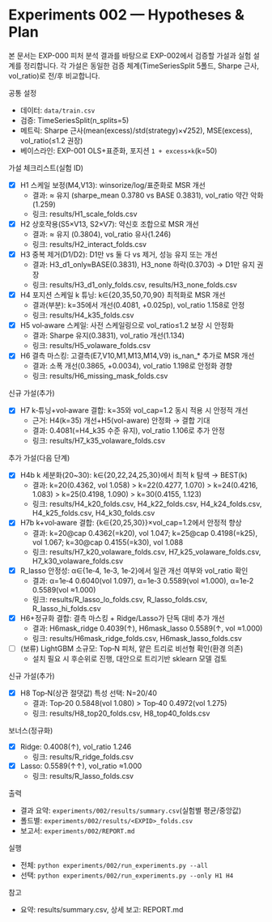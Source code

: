 # Experiments 002 — Hypotheses & Plan

본 문서는 EXP-000 피처 분석 결과를 바탕으로 EXP-002에서 검증할 가설과 실험 설계를 정리합니다. 각 가설은 동일한 검증 체계(TimeSeriesSplit 5폴드, Sharpe 근사, vol_ratio)로 전/후 비교합니다.

공통 설정
- 데이터: `data/train.csv`
- 검증: TimeSeriesSplit(n_splits=5)
- 메트릭: Sharpe 근사(mean(excess)/std(strategy)×√252), MSE(excess), vol_ratio(≤1.2 권장)
- 베이스라인: EXP-001 OLS+표준화, 포지션 `1 + excess×k`(k=50)

가설 체크리스트(실험 ID)
- [x] H1 스케일 보정(M4,V13): winsorize/log/표준화로 MSR 개선
  - 결과: ≈ 유지 (sharpe_mean 0.3780 vs BASE 0.3831), vol_ratio 약간 악화(1.259)
  - 링크: results/H1_scale_folds.csv
- [x] H2 상호작용(S5×V13, S2×V7): 약신호 조합으로 MSR 개선
  - 결과: ≈ 유지 (0.3804), vol_ratio 유사(1.246)
  - 링크: results/H2_interact_folds.csv
- [x] H3 중복 제거(D1/D2): D1만 vs 둘 다 vs 제거, 성능 유지 또는 개선
  - 결과: H3_d1_only≈BASE(0.3831), H3_none 하락(0.3703) → D1만 유지 권장
  - 링크: results/H3_d1_only_folds.csv, results/H3_none_folds.csv
- [x] H4 포지션 스케일 k 튜닝: k∈{20,35,50,70,90} 최적화로 MSR 개선
  - 결과(부분): k=35에서 개선(0.4081, +0.025p), vol_ratio 1.158로 안정
  - 링크: results/H4_k35_folds.csv
- [x] H5 vol‑aware 스케일: 사전 스케일링으로 vol_ratio≤1.2 보장 시 안정화
  - 결과: Sharpe 유지(0.3831), vol_ratio 개선(1.134)
  - 링크: results/H5_volaware_folds.csv
- [x] H6 결측 마스킹: 고결측(E7,V10,M1,M13,M14,V9) is_nan_* 추가로 MSR 개선
  - 결과: 소폭 개선(0.3865, +0.0034), vol_ratio 1.198로 안정화 경향
  - 링크: results/H6_missing_mask_folds.csv

신규 가설(추가)
- [x] H7 k‑튜닝+vol‑aware 결합: k=35와 vol_cap=1.2 동시 적용 시 안정적 개선
  - 근거: H4(k=35) 개선+H5(vol-aware) 안정화 → 결합 기대
  - 결과: 0.4081(=H4_k35 수준 유지), vol_ratio 1.106로 추가 안정
  - 링크: results/H7_k35_volaware_folds.csv

추가 가설(다음 단계)
- [x] H4b k 세분화(20~30): k∈{20,22,24,25,30}에서 최적 k 탐색 → BEST(k)
  - 결과: k=20(0.4362, vol 1.058) > k=22(0.4277, 1.070) > k=24(0.4216, 1.083) > k=25(0.4198, 1.090) > k=30(0.4155, 1.123)
  - 링크: results/H4_k20_folds.csv, H4_k22_folds.csv, H4_k24_folds.csv, H4_k25_folds.csv, H4_k30_folds.csv
- [x] H7b k+vol‑aware 결합: {k∈{20,25,30}}×vol_cap=1.2에서 안정적 향상
  - 결과: k=20@cap 0.4362(=k20), vol 1.047; k=25@cap 0.4198(=k25), vol 1.067; k=30@cap 0.4155(=k30), vol 1.088
  - 링크: results/H7_k20_volaware_folds.csv, H7_k25_volaware_folds.csv, H7_k30_volaware_folds.csv
- [x] R_lasso 안정성: α∈{1e‑4, 1e‑3, 1e‑2}에서 일관 개선 여부와 vol_ratio 확인
  - 결과: α=1e‑4 0.6040(vol 1.097), α=1e‑3 0.5589(vol ≈1.000), α=1e‑2 0.5589(vol ≈1.000)
  - 링크: results/R_lasso_lo_folds.csv, R_lasso_folds.csv, R_lasso_hi_folds.csv
- [x] H6+정규화 결합: 결측 마스킹 + Ridge/Lasso가 단독 대비 추가 개선
  - 결과: H6mask_ridge 0.4039(↑), H6mask_lasso 0.5589(↑, vol ≈1.000)
  - 링크: results/H6mask_ridge_folds.csv, H6mask_lasso_folds.csv
- [ ] (보류) LightGBM 소규모: Top‑N 피처, 얕은 트리로 비선형 확인(환경 의존)
  - 설치 필요 시 후순위로 진행, 대안으로 트리기반 sklearn 모델 검토

신규 가설(추가)
- [x] H8 Top‑N(상관 절댓값) 특성 선택: N=20/40
  - 결과: Top‑20 0.5848(vol 1.080) > Top‑40 0.4972(vol 1.275)
  - 링크: results/H8_top20_folds.csv, H8_top40_folds.csv

보너스(정규화)
- [x] Ridge: 0.4008(↑), vol_ratio 1.246
  - 링크: results/R_ridge_folds.csv
- [x] Lasso: 0.5589(↑↑), vol_ratio ≈1.000
  - 링크: results/R_lasso_folds.csv

출력
- 결과 요약: `experiments/002/results/summary.csv`(실험별 평균/중앙값)
- 폴드별: `experiments/002/results/<EXPID>_folds.csv`
- 보고서: `experiments/002/REPORT.md`

실행
- 전체: `python experiments/002/run_experiments.py --all`
- 선택: `python experiments/002/run_experiments.py --only H1 H4`

참고
- 요약: results/summary.csv, 상세 보고: REPORT.md

